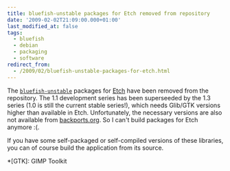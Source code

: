 ```yaml
---
title: bluefish-unstable packages for Etch removed from repository
date: '2009-02-02T21:09:00.000+01:00'
last_modified_at: false
tags:
  - bluefish
  - debian
  - packaging
  - software
redirect_from:
  - /2009/02/bluefish-unstable-packages-for-etch.html
---
```


The [`bluefish-unstable`] packages for [Etch] have been removed from the
repository. The 1.1 development series has been superseeded by the 1.3 series
(1.0 is still the current stable series!), which needs Glib/GTK versions higher
than available in Etch. Unfortunately, the necessary versions are also not
available from [backports.org]. So I can't build packages for Etch anymore :(.

If you have some self-packaged or self-compiled versions of these libraries,
you can of course build the application from its source.

[`bluefish-unstable`]: apt+http://debian.wgdd.de?package=bluefish-unstable?dist=etch?section=main
[Etch]: https://www.debian.org/releases/etch/
[backports.org]: https://backports.debian.org

*[GTK]: GIMP Toolkit

<!-- vim: set tw=79 ts=2 sw=2 ai si et: -->
